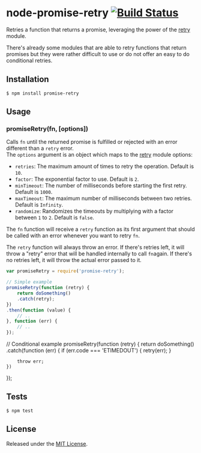 # node-promise-retry [![Build Status](https://travis-ci.org/IndigoUnited/node-promise-retry.svg?branch=master)](https://travis-ci.org/IndigoUnited/node-promise-retry)

Retries a function that returns a promise, leveraging the power of the [retry](https://github.com/tim-kos/node-retry) module.

There's already some modules that are able to retry functions that return promises but
they were rather difficult to use or do not offer an easy to do conditional retries.


## Installation

`$ npm install promise-retry`


## Usage

### promiseRetry(fn, [options])

Calls `fn` until the returned promise is fulfilled or rejected with an error different than
a `retry` error.   
The `options` argument is an object which maps to the [retry](https://github.com/tim-kos/node-retry) module options:

- `retries`: The maximum amount of times to retry the operation. Default is `10`.
- `factor`: The exponential factor to use. Default is `2`.
- `minTimeout`: The number of milliseconds before starting the first retry. Default is `1000`.
- `maxTimeout`: The maximum number of milliseconds between two retries. Default is `Infinity`.
- `randomize`: Randomizes the timeouts by multiplying with a factor between `1` to `2`. Default is `false`.


The `fn` function will receive a `retry` function as its first argument that should be called with an error whenever you want to retry `fn`.

The `retry` function will always throw an error.
If there's retries left, it will throw a "retry" error that will be handled internally to call `fn`again.
If there's no retries left, it will throw the actual error passed to it.


```js
var promiseRetry = require('promise-retry');

// Simple example
promiseRetry(function (retry) {
    return doSomething()
    .catch(retry);
})
.then(function (value) {
    // ..
}, function (err) {
    // ..
});
```

// Conditional example
promiseRetry(function (retry) {
    return doSomething()
    .catch(function (err) {
        if (err.code === 'ETIMEDOUT') {
            retry(err);
        }

        throw err;
    })
});


## Tests

`$ npm test`


## License

Released under the [MIT License](http://www.opensource.org/licenses/mit-license.php).
